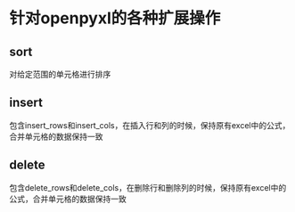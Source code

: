 # 针对openpyxl的各种扩展操作
## sort
对给定范围的单元格进行排序
## insert
包含insert_rows和insert_cols，在插入行和列的时候，保持原有excel中的公式，合并单元格的数据保持一致
## delete
包含delete_rows和delete_cols，在删除行和删除列的时候，保持原有excel中的公式，合并单元格的数据保持一致

